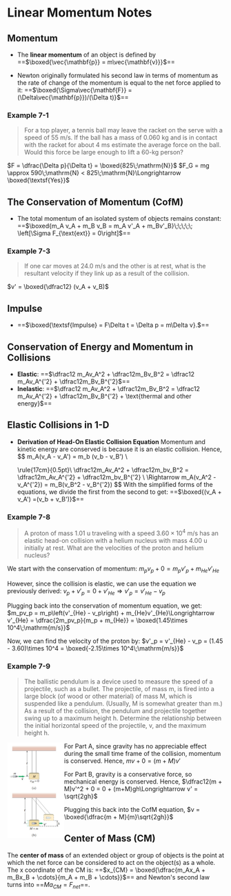 # Linear Momentum Notes

## Momentum

- The **linear momentum** of an object is defined by ==$\boxed{\vec{\mathbf{p}} = m\vec{\mathbf{v}}}$==

- Newton originally formulated his second law in terms of momentum as the rate of change of the momentum is equal to the net force applied to it: ==$\boxed{\Sigma\vec{\mathbf{F}} = (\Delta\vec{\mathbf{p}})/(\Delta t)}$==

### Example 7-1

>  For a top player, a tennis ball may leave the racket on the serve with a speed of 55 m/s. If the ball has a mass of 0.060 kg and is in contact with the racket for about 4 ms estimate the average force on the ball. Would this force be large enough to lift a 60-kg person? 

$F = \dfrac{\Delta p}{\Delta t} = \boxed{825\;\mathrm{N}}$
$F_G = mg \approx 590\;\mathrm{N} < 825\;\mathrm{N}\Longrightarrow \boxed{\textsf{Yes}}$

## **The Conservation of Momentum (CofM)**

- The total momentum of an isolated system of objects remains constant:
  ==$\boxed{m_A v_A + m_B v_B = m_A v'_A + m_Bv'_B}\;\;\;\;\; \left[\Sigma F_{\text{ext}} = 0\right]$==

### Example 7-3

> If one car moves at 24.0 m/s and the other is at rest, what is the resultant velocity if they link up as a result of the collision.

$v' = \boxed{\dfrac12} (v_A + v_B)$

## Impulse

- ==$\boxed{\textsf{Impulse} = F\Delta t = \Delta p = m\Delta v}.$==

## Conservation of Energy and Momentum in Collisions

- **Elastic**: ==$\dfrac12 m_Av_A^2 + \dfrac12m_Bv_B^2 = \dfrac12 m_Av_A^{'2} + \dfrac12m_Bv_B^{'2}$==
- **Inelastic**: ==$\dfrac12 m_Av_A^2 + \dfrac12m_Bv_B^2 = \dfrac12 m_Av_A^{'2} + \dfrac12m_Bv_B^{'2} + \text{thermal and other energy}$==

## Elastic Collisions in 1-D

- **Derivation of  Head-On Elastic Collision Equation**
  Momentum and kinetic energy are conserved is because it is an elastic collision. Hence, 
  $$
  m_A(v_A - v_A') = m_b (v_b - v_B') \\
  
  \rule{17cm}{0.5pt}\\
  \dfrac12m_Av_A^2 + \dfrac12m_bv_B^2 = \dfrac12m_Av_A^{'2} + \dfrac12m_bv_B^{'2} \\
  \Rightarrow m_A(v_A^2 - v_A^{'2}) = m_B(v_B^2 - v_B^{'2})
  $$
  With the simplified forms of the equations, we divide the first from the second to get:
  ==$\boxed{(v_A + v_A') =(v_b + v_B')}$==

### Example 7-8

> A proton of mass 1.01 u traveling with a speed $3.60 \times 10^4$ m/s has an elastic head-on collision with a helium nucleus with mass 4.00 u initially at rest. What are the velocities of the proton and helium nucleus?

We start with the conservation of momentum:
$m_pv_p + 0 = m_pv'_p + m_{He}v'_{He}$

However, since the collision is elastic, we can use the equation we previously derived:
$v_p + v'_p = 0 + v'_{He}\Longrightarrow v'_p = v'_{He} - v_p$

Plugging back into the conservation of momentum equation, we get:
$m_pv_p = m_p\left(v'_{He} - v_p\right) + m_{He}v'_{He}\Longrightarrow v'_{He} = \dfrac{2m_pv_p}{m_p + m_{He}} = \boxed{1.45\times 10^4\;\mathrm{m/s}}$

Now, we can find the velocity of the proton by:
$v'_p = v'_{He} - v_p = (1.45 - 3.60)\times 10^4 = \boxed{-2.15\times 10^4\;\mathrm{m/s}}$

### Example 7-9

> The ballistic pendulum is a device used to measure the speed of a projectile, such as a bullet. The projectile, of mass m, is fired into a large block (of wood or other material) of mass M, which is suspended like a pendulum. (Usually, M is somewhat greater than m.) As a result of the collision, the pendulum and projectile together swing up to a maximum height h. Determine the relationship between the initial horizontal speed of the projectile, v, and the maximum height h.

<img src="../images/Example 7-9.JPG" style="zoom:40%;float:left" /> For Part A, since gravity has no appreciable effect during the small time frame of the collision, momentum is conserved. Hence,
$mv + 0 = (m + M)v'$

For Part B, gravity is a conservative force, so mechanical energy is conserved. Hence,
$\dfrac12(m + M)v'^2 + 0 = 0 + (m+M)gh\Longrightarrow v' = \sqrt{2gh}$

Plugging this back into the CofM equation,
$v = \boxed{\dfrac{m + M}{m}\sqrt{2gh}}$



## Center of Mass (CM)

The **center of mass** of an extended object or group of objects is the point at which the net force can be considered to act on the object(s) as a whole. The x coordinate of the CM is: ==$x_{CM} = \boxed{\dfrac{m_Ax_A + m_Bx_B + \cdots}{m_A + m_B + \cdots}}$== and Newton's second law turns into ==$Ma_{CM} = F_{net}$==.

